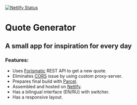 [![Netlify Status](https://api.netlify.com/api/v1/badges/a7e5b05a-70cc-4914-996f-472008991ebc/deploy-status)](https://app.netlify.com/sites/wg-quote-generator/deploys)
# Quote Generator
## A small app for inspiration for every day
### Features:

- Uses [Forismatic](https://forismatic.com/) REST API to get a new quote.
- Eliminates [CORS](https://developer.mozilla.org/en-US/docs/Web/HTTP/CORS) issue by using custom proxy-server.
- Prepares final build with [Parcel](https://parceljs.org/).
- Assembled and hosted on [Netlify](https://netlify.com/).
- Has a bilingual interface (EN/RU) with switcher.
- Has a responsive layout.